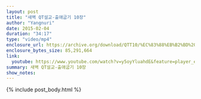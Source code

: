 ```yaml
---
layout: post
title: "새벽 QT설교-출애굽기 10장"
author: "Yangnuri"
date: 2015-02-04
duration: "34:17"
type: "video/mp4"
enclosure_url: https://archive.org/download/QTT10/%EC%83%88%EB%B2%BD%20QT%EC%84%A4%EA%B5%90-%EC%B6%9C%EC%95%A0%EA%B5%BD%EA%B8%B0%2010%EC%9E%A5.mp4
enclosure_bytes_size: 85,291,664 
link:
  youtube: https://www.youtube.com/watch?v=y5oyYluahdE&feature=player_embedded
summary: 새벽 QT설교-출애굽기 10장
show_notes:
---
```


{% include post_body.html %}
